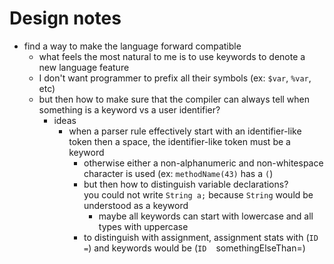 # Design notes

- find a way to make the language forward compatible
    - what feels the most natural to me is to use keywords to denote a new language feature
    - I don't want programmer to prefix all their symbols (ex: `$var`, `%var`, etc)
    - but then how to make sure that the compiler can always tell when something is a keyword vs a user identifier?
        - ideas
            - when a parser rule effectively start with an identifier-like token then a space, the identifier-like token
              must be a keyword
                - otherwise either a non-alphanumeric and non-whitespace character is used (ex: `methodName(43)` has
                  a `(`)
                - but then how to distinguish variable declarations?  
                  you could not write `String a;` because `String` would be understood as a keyword
                    - maybe all keywords can start with lowercase and all types with uppercase
                - to distinguish with assignment, assignment stats with (`ID` ` ` `=`)
                  and keywords would be (`ID` ` ` somethingElseThan=)  
